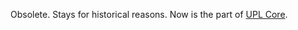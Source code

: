 Obsolete. Stays for historical reasons. Now is the part of [UPL Core](https://github.com/upl-lang/Core).
